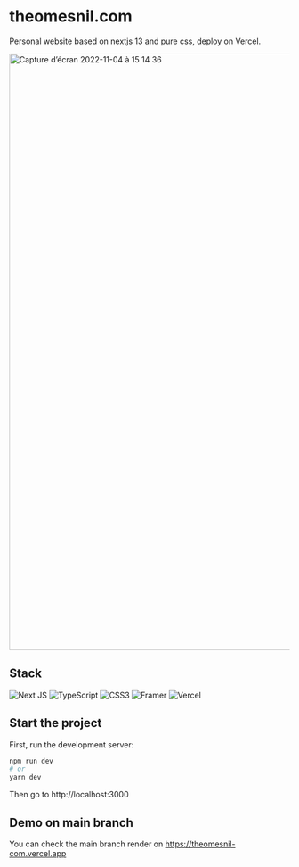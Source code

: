 # theomesnil.com

Personal website based on nextjs 13 and pure css, deploy on Vercel.

<img width="1070" alt="Capture d’écran 2022-11-04 à 15 14 36" src="https://user-images.githubusercontent.com/50322149/199996512-237e7b3a-ca53-4e58-970e-c5803be38966.png">

## Stack

![Next JS](https://img.shields.io/badge/Next-black?style=for-the-badge&logo=next.js&logoColor=white)
![TypeScript](https://img.shields.io/badge/typescript-%23007ACC.svg?style=for-the-badge&logo=typescript&logoColor=white)
![CSS3](https://img.shields.io/badge/css3-%231572B6.svg?style=for-the-badge&logo=css3&logoColor=white)
![Framer](https://img.shields.io/badge/Framer-black?style=for-the-badge&logo=framer&logoColor=blue)
![Vercel](https://img.shields.io/badge/vercel-%23000000.svg?style=for-the-badge&logo=vercel&logoColor=white)

## Start the project

First, run the development server:

```bash
npm run dev
# or
yarn dev
```

Then go to http://localhost:3000

## Demo on main branch

You can check the main branch render on https://theomesnil-com.vercel.app
